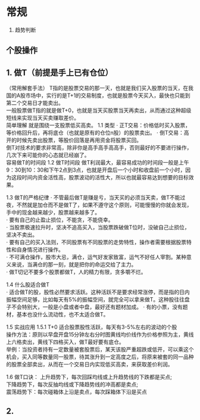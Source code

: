 # 常规
1. 趋势判断  

## 个股操作

## 1. 做T（前提是手上已有仓位）
（常用解套手法）
T指的是股票交易的那一天，也就是我们买入股票的当天，在我国的A股市场中，实行的是T+1的交易制度，也就是股票今天买入，最快也只能到第二个交易日才能卖出。  
一般股票做T指的就是做T+0，也就是当天买股票当天再卖出，从而通过这种超级短线来实现当天买卖赚取差价。  
简单理解 就是围绕一支股票低买高卖。
1.1 类型
· 正T交易：价格低时买入股票，等价格回升后，再将底仓（也就是原有的仓位n股）的股票卖出。
· 倒T交易：高开的时候先卖出股票，等股价回落是再用资金将股票买回。  
倒T对技术的要求非常高，除非你是高手高手高高手，否则最好的不要进行操作，几次下来可能你的心态就已经崩了。  
容易做T的时间段
1.2 做T时间段
做T利润最大，最容易成功的时间段一般是上午9：30到10：30和下午2点到3点，也就是开盘后一个小时和收盘前一个小时，因为这段时间内资金活性高，股票波动的活性大，所以也就最容易达到想要的目标效果。  

1.3 做T的严格纪律
· 不管最后做T是赚是亏，当天买的必须当天卖，做T不能过夜，不然就是加仓而不是做T了，如果不遵守这个原则，可能慢慢的你就会发现，手中的现金越来越少，股票越来越多了。  
· 要有自己的止盈止损位，不能贪，不能侥幸。  
· 当股票极速拉升时，坚决不追高买入，当股票跌破做T位时，没破自己止损位，坚决不卖出。  
· 要有自己的买入法则，不同股票有不同股票的走势特性，操作者需要根据股票特性和自身情况进行操作。  
· 不可满仓操作，股市大忌，满仓，运气好发家致富，运气不好任人宰割。某种意义来说，当满仓的那一刻，就是把你的命运交给了主力。  
· 做T切记不要多个股票都做T，人的精力有限，贪多嚼不烂。  

1.4 什么股适合做T  
· 适合做T的股，股性必然要求活跃。这种活跃不是要求经常涨停，而是指的日内振幅空间足够，比如每天有5%的振幅空间，就完全可以拿来做T。这种股往往盘子不会特别大，一般是小盘或者中盘，最好还有题材加成。
· 有的小票，没有题材，基本也没什么流动性，也不太适合做T。

1.5 实战应用
1.5.1 T+0 适合股票股性活跃，每天有3-5%左右的波动的个股  
操作方法：原则以早盘开盘15分钟左右分时图黄线均价线作为价格参照为主，黄线上六格卖出，黄线下四格买入，做T最好要有底仓。  
举例：当投资者持有一定数量被套股票后，某天该股严重超跌或低开，可以乘这个机会，买入同等数量同一股票，待其涨升到一定高度之后，将原来被套的同一品种的股票全部卖出，从而在一个交易日内实现低买高卖，来获取差价利润。  

1.6 做T口诀：
上升趋势下，每次回踩均线或上升趋势线的下跌都是买点;  
下降趋势下，每次反抽均线或下降趋势线的冲高都是卖点;  
震荡趋势下：每次碰箱体上沿是卖点，每次踩箱体下沿是买点  

## 2. 
